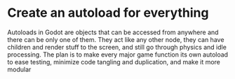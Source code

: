 # Create an autoload for everything

Autoloads in Godot are objects that can be accessed from anywhere and there can be only one of them. They act like any other node, they can have children and render stuff to the screen, and still go through physics and idle processing.
The plan is to make every major game function its own autoload to ease testing, minimize code tangling and duplication, and make it more modular
